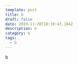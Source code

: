 ```yaml
---
template: post
title: b
draft: false
date: 2019-11-20T10:10:43.104Z
description: b
category: b
tags:
  - b
---
```

b
